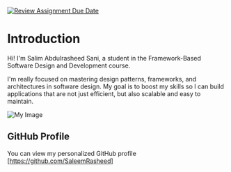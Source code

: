 [![Review Assignment Due Date](https://classroom.github.com/assets/deadline-readme-button-22041afd0340ce965d47ae6ef1cefeee28c7c493a6346c4f15d667ab976d596c.svg)](https://classroom.github.com/a/0MOLbOcH)
# Introduction
Hi! I'm Salim Abdulrasheed Sani, a student in the Framework-Based Software Design and Development course. 

I'm really focused on mastering design patterns, frameworks, and architectures in software design. My goal is to boost my skills so I can build applications that are not just efficient, but also scalable and easy to maintain.

![My Image](saleem.jpg)  <!-- Link to the uploaded image -->

## GitHub Profile

You can view my personalized GitHub profile [https://github.com/SaleemRasheed]

